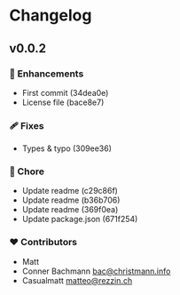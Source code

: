 # Changelog


## v0.0.2


### 🚀 Enhancements

- First commit (34dea0e)
- License file (bace8e7)

### 🩹 Fixes

- Types & typo (309ee36)

### 🏡 Chore

- Update readme (c29c86f)
- Update readme (b36b706)
- Update readme (369f0ea)
- Update package.json (671f254)

### ❤️  Contributors

- Matt 
- Conner Bachmann <bac@christmann.info>
- Casualmatt <matteo@rezzin.ch>

